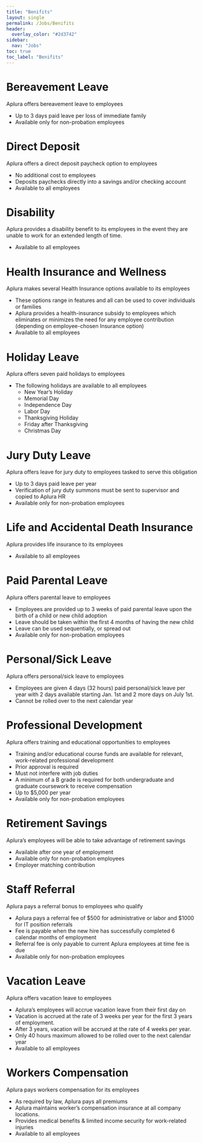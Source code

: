 ```yaml
---
title: "Benifits"
layout: single
permalink: /Jobs/Benifits
header:
  overlay_color: "#2d3742"
sidebar:
  nav: "Jobs"
toc: true
toc_label: "Benifits"
---
```

# Bereavement Leave
Aplura offers bereavement leave to employees  
* Up to 3 days paid leave per loss of immediate family
* Available only for non-probation employees

# Direct Deposit
Aplura offers a direct deposit paycheck option to employees  
* No additional cost to employees
* Deposits paychecks directly into a savings and/or checking account
* Available to all employees

# Disability
Aplura provides a disability benefit to its employees in the event they are unable to work for an extended length of time.
* Available to all employees

# Health Insurance and Wellness
Aplura makes several Health Insurance options available to its employees
* These options range in features and all can be used to cover individuals or families
* Aplura provides a health-insurance subsidy to employees which eliminates or minimizes the need for any employee contribution (depending on employee-chosen Insurance option)
* Available to all employees

# Holiday Leave
Aplura offers seven paid holidays to employees
* The following holidays are available to all employees
  * New Year’s Holiday
  * Memorial Day
  * Independence Day
  * Labor Day
  * Thanksgiving Holiday
  * Friday after Thanksgiving
  * Christmas Day

# Jury Duty Leave
Aplura offers leave for jury duty to employees tasked to serve this obligation
* Up to 3 days paid leave per year
* Verification of jury duty summons must be sent to supervisor and copied to Aplura HR
* Available only for non-probation employees

# Life and Accidental Death Insurance
Aplura provides life insurance to its employees
* Available to all employees

# Paid Parental Leave
Aplura offers parental leave to employees
* Employees are provided up to 3 weeks of paid parental leave upon the birth of a child or new child adoption
* Leave should be taken within the first 4 months of having the new child
* Leave can be used sequentially, or spread out
* Available only for non-probation employees

# Personal/Sick Leave
Aplura offers personal/sick leave to employees
* Employees are given 4 days (32 hours) paid personal/sick leave per year with 2 days available starting Jan. 1st and 2 more days on July 1st.
* Cannot be rolled over to the next calendar year

# Professional Development
Aplura offers training and educational opportunities to employees
* Training and/or educational course funds are available for relevant, work-related professional development
* Prior approval is required
* Must not interfere with job duties
* A minimum of a B grade is required for both undergraduate and graduate coursework to receive compensation
* Up to $5,000 per year
* Available only for non-probation employees

# Retirement Savings
Aplura’s employees will be able to take advantage of retirement savings
* Available after one year of employment
* Available only for non-probation employees
* Employer matching contribution

# Staff Referral
Aplura pays a referral bonus to employees who qualify
* Aplura pays a referral fee of $500 for administrative or labor and $1000 for IT position referrals
* Fee is payable when the new hire has successfully completed 6 calendar months of employment
* Referral fee is only payable to current Aplura employees at time fee is due
* Available only for non-probation employees

# Vacation Leave
Aplura offers vacation leave to employees
* Aplura’s employees will accrue vacation leave from their first day on
* Vacation is accrued at the rate of 3 weeks per year for the first 3 years of employment.
* After 3 years, vacation will be accrued at the rate of 4 weeks per year.
* Only 40 hours maximum allowed to be rolled over to the next calendar year
* Available to all employees

# Workers Compensation
Aplura pays workers compensation for its employees
* As required by law, Aplura pays all premiums
* Aplura maintains worker’s compensation insurance at all company locations.
* Provides medical benefits & limited income security for work-related injuries
* Available to all employees
